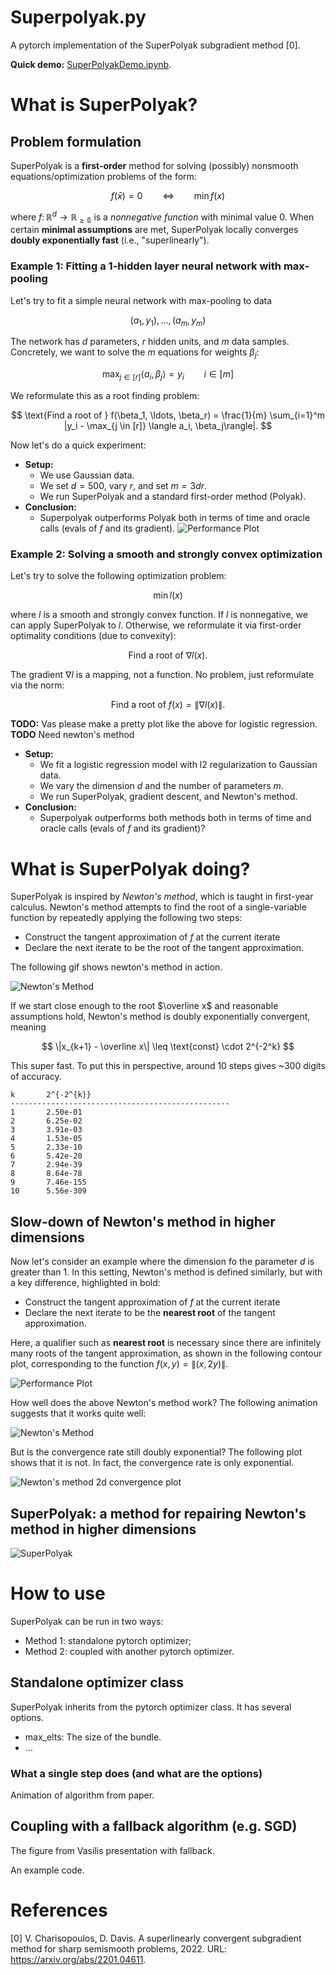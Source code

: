 # Superpolyak.py

A pytorch implementation of the SuperPolyak subgradient method [0].

**Quick demo:** [SuperPolyakDemo.ipynb](SuperPolyakDemo.ipynb).

# What is SuperPolyak?

## Problem formulation 
 SuperPolyak is a **first-order** method for solving (possibly) nonsmooth equations/optimization problems of the form:

$$
f(\bar x) = 0 \qquad \iff \qquad  \min f(x) 
$$

where $f \colon \mathbb{R}^d \rightarrow \mathbb{R_{\geq 0}}$ is a _nonnegative function_ with minimal value $0$. When certain **minimal assumptions** are met, SuperPolyak locally converges **doubly exponentially fast** (i.e., "superlinearly").


### Example 1: Fitting a 1-hidden layer neural network with max-pooling


Let's try to fit a simple neural network with max-pooling to data

$$
(a_1, y_1), \ldots, (a_m, y_m)
$$

The network has $d$ parameters, $r$ hidden units, and $m$ data samples. Concretely, we want to solve the $m$ equations for weights $\beta_j$:

$$
\max_{j \in [r]} \langle a_i, \beta_j\rangle = y_i \qquad i \in [m]  
$$

We reformulate this as a root finding problem: 

$$
\text{Find a root of } f(\beta_1, \ldots, \beta_r) = \frac{1}{m} \sum_{i=1}^m |y_i - \max_{j \in [r]} \langle a_i, \beta_j\rangle|.
$$

Now let's do a quick experiment:
- **Setup:** 
  - We use Gaussian data.
  - We set $d = 500$, vary $r$, and set $m = 3dr$.
  - We run SuperPolyak and a standard first-order method (Polyak). 
- **Conclusion:** 
  - Superpolyak outperforms Polyak both in terms of time and oracle calls (evals of $f$ and its gradient).
![Performance Plot](figures/max_linear_regression.png)

### Example 2: Solving a smooth and strongly convex optimization  

Let's try to solve the following optimization problem:

$$
\min l(x) 
$$

where $l$ is a smooth and strongly convex function. If $l$ is nonnegative, we can apply SuperPolyak to $l$. Otherwise, we reformulate it via first-order optimality conditions (due to convexity):

$$
\text{Find a root of } \nabla l(x).
$$

The gradient $\nabla l$ is a mapping, not a function. No problem, just reformulate via the norm:

$$
\text{Find a root of } f(x) = \|\nabla l(x)\|.
$$

**TODO:** Vas please make a pretty plot like the above for logistic regression.
**TODO** Need newton's method
- **Setup:**
  - We fit a logistic regression model with l2 regularization to Gaussian data.
  - We vary the dimension $d$ and the number of parameters $m$.
  - We run SuperPolyak, gradient descent, and Newton's method.
- **Conclusion:**
  - Superpolyak outperforms both methods both in terms of time and oracle calls (evals of $f$ and its gradient)?


# What is SuperPolyak doing? 

SuperPolyak is inspired by _Newton's method_, which is taught in first-year calculus. Newton's method attempts to find the root of a single-variable function by repeatedly applying the following two steps:

- Construct the tangent approximation of $f$ at the current iterate
- Declare the next iterate to be the root of the tangent approximation.

The following gif shows newton's method in action.

![Newton's Method](figures/newton_movie_slow.gif)

If we start close enough to the root $\overline x$ and reasonable assumptions hold, Newton's method is doubly exponentially convergent, meaning

$$
\|x_{k+1} - \overline x\| \leq \text{const} \cdot 2^{-2^k}
$$

This super fast. To put this in perspective, around 10 steps gives ~300 digits of accuracy.
```
k		2^{-2^{k}}
-------------------------------------------------
1		2.50e-01
2		6.25e-02
3		3.91e-03
4		1.53e-05
5		2.33e-10
6		5.42e-20
7		2.94e-39
8		8.64e-78
9		7.46e-155
10		5.56e-309
```


## Slow-down of Newton's method in higher dimensions

Now let's consider an example where the dimension fo the parameter $d$ is greater than 1. In this setting, Newton's method is defined similarly, but with a key difference, highlighted in bold:

- Construct the tangent approximation of $f$ at the current iterate
- Declare the next iterate to be the **nearest root** of the tangent approximation.

Here, a qualifier such as **nearest root** is necessary since there are infinitely many roots of the tangent approximation, as shown in the following contour plot, corresponding to the function $f(x,y) = \|(x, 2y)\|$.

![Performance Plot](figures/newton_2d_onestep.png)

How well does the above Newton's method work? The following animation suggests that it works quite well:

![Newton's Method](figures/newton_2d.gif)

But is the convergence rate still doubly exponential? The following plot shows that it is not. In fact, the convergence rate is only exponential.

![Newton's method 2d convergence plot](figures/newton_function_values.png)

## SuperPolyak: a method for repairing Newton's method in higher dimensions


![SuperPolyak](figures/superpolyak_contour.gif)

# How to use

SuperPolyak can be run in two ways: 
- Method 1: standalone pytorch optimizer; 
- Method 2: coupled with another pytorch optimizer.

## Standalone optimizer class

SuperPolyak inherits from the pytorch optimizer class. It has several options. 
- max_elts: The size of the bundle.
- ...

### What a single step does (and what are the options)

Animation of algorithm from paper.

## Coupling with a fallback algorithm (e.g. SGD)

The figure from Vasilis presentation with fallback. 

An example code.


# References

[0] V. Charisopoulos, D. Davis. A superlinearly convergent subgradient method for sharp semismooth problems, 2022. URL: https://arxiv.org/abs/2201.04611.
